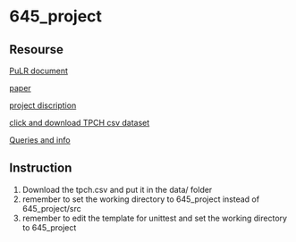 # 645_project

## Resourse

[PuLR document](https://pypi.org/project/PuLP/)

[paper](http://avid.cs.umass.edu/courses/645/s2021/project/scalable-paql.pdf)

[project discription](http://avid.cs.umass.edu/courses/645/s2021/project/project-paql.pdf)

[click and download TPCH csv dataset](http://avid.cs.umass.edu/courses/645/s2021/project/paql_data/tpch.csv)

[Queries and info](http://avid.cs.umass.edu/courses/645/s2021/project/paql_data/README.txt)

## Instruction
1. Download the tpch.csv and put it in the data/ folder
2. remember to set the working directory to 645_project instead of 645_project/src
3. remember to edit the template for unittest and set the working directory to 645_project